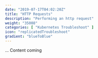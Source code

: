 ```yaml
---
date: "2019-07-17T04:02:20Z"
title: "HTTP Requests"
description: "Performing an http request"
weight: "35008"
categories: [ "Kubernetes Troubleshoot" ]
icon: "replicatedTroubleshoot"
gradient: "blueToBlue"
---
```


... Content coming
